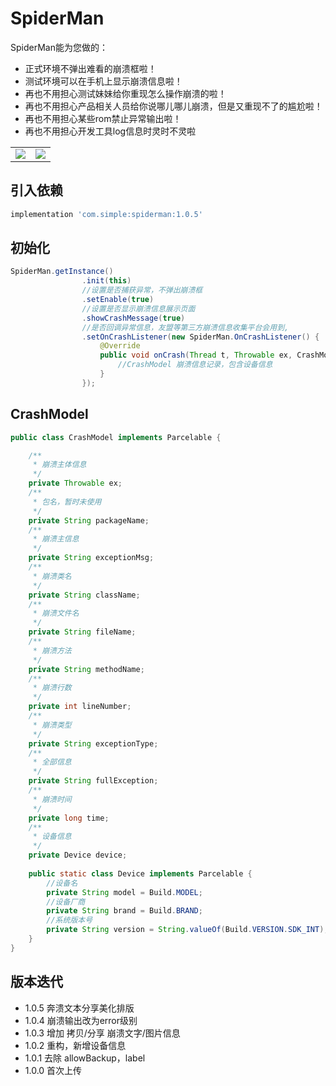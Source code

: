 # SpiderMan

SpiderMan能为您做的：

* 正式环境不弹出难看的崩溃框啦！
* 测试环境可以在手机上显示崩溃信息啦！
* 再也不用担心测试妹妹给你重现怎么操作崩溃的啦！
* 再也不用担心产品相关人员给你说哪儿哪儿崩溃，但是又重现不了的尴尬啦！
* 再也不用担心某些rom禁止异常输出啦！
* 再也不用担心开发工具log信息时灵时不灵啦

|      |      |
| ---- | ---- |
|   ![](https://raw.githubusercontent.com/simplepeng/SpiderMan/master/statics/spiderman.gif)   |   ![](https://ws1.sinaimg.cn/mw690/00677ch9gy1fto9adxdd3j30nq14w108) |


## 引入依赖

```groovy
implementation 'com.simple:spiderman:1.0.5'
```

## 初始化

```java
SpiderMan.getInstance()
                .init(this)
                //设置是否捕获异常，不弹出崩溃框
                .setEnable(true)
                //设置是否显示崩溃信息展示页面
                .showCrashMessage(true)
                //是否回调异常信息，友盟等第三方崩溃信息收集平台会用到,
                .setOnCrashListener(new SpiderMan.OnCrashListener() {
                    @Override
                    public void onCrash(Thread t, Throwable ex, CrashModel model) {
                        //CrashModel 崩溃信息记录，包含设备信息
                    }
                });
```

## CrashModel

```java
public class CrashModel implements Parcelable {

    /**
     * 崩溃主体信息
     */
    private Throwable ex;
    /**
     * 包名，暂时未使用
     */
    private String packageName;
    /**
     * 崩溃主信息
     */
    private String exceptionMsg;
    /**
     * 崩溃类名
     */
    private String className;
    /**
     * 崩溃文件名
     */
    private String fileName;
    /**
     * 崩溃方法
     */
    private String methodName;
    /**
     * 崩溃行数
     */
    private int lineNumber;
    /**
     * 崩溃类型
     */
    private String exceptionType;
    /**
     * 全部信息
     */
    private String fullException;
    /**
     * 崩溃时间
     */
    private long time;
    /**
     * 设备信息
     */
    private Device device;
    
    public static class Device implements Parcelable {
        //设备名
        private String model = Build.MODEL;
        //设备厂商
        private String brand = Build.BRAND;
        //系统版本号
        private String version = String.valueOf(Build.VERSION.SDK_INT);
    }
}
```

## 版本迭代

* 1.0.5 奔溃文本分享美化排版
* 1.0.4 崩溃输出改为error级别
* 1.0.3 增加 拷贝/分享 崩溃文字/图片信息
* 1.0.2 重构，新增设备信息
* 1.0.1 去除 allowBackup，label
* 1.0.0 首次上传

